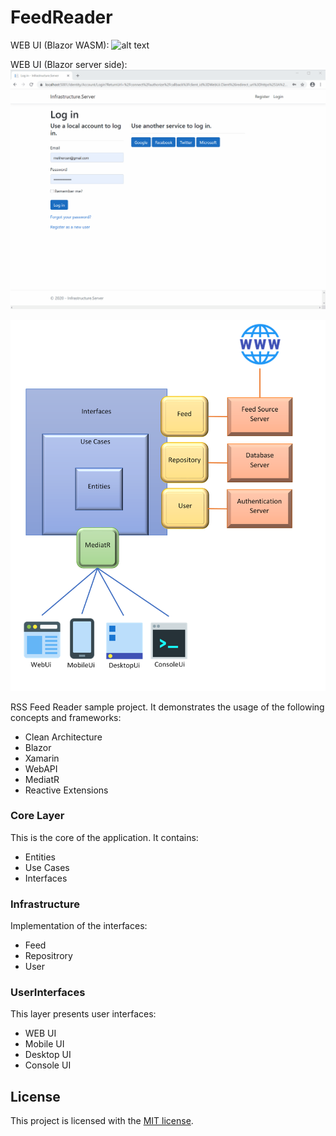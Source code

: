 # FeedReader
WEB UI (Blazor WASM): 
![alt text](https://github.com/melihercan/FeedReader/blob/master/doc/BlazorWasm.gif)

WEB UI (Blazor server side): 
![alt text](https://github.com/melihercan/FeedReader/blob/master/doc/BlazorServerSide.gif)



![alt text](https://github.com/melihercan/FeedReader/blob/master/doc/FeedReader.png)


RSS Feed Reader sample project. It demonstrates the usage of the following concepts and frameworks:
- Clean Architecture
- Blazor
- Xamarin
- WebAPI
- MediatR
- Reactive Extensions

### Core Layer

This is the core of the application. It contains:
- Entities
- Use Cases
- Interfaces


### Infrastructure

Implementation of the interfaces:
- Feed
- Repositrory
- User

### UserInterfaces

This layer presents user interfaces:
- WEB UI
- Mobile UI
- Desktop UI
- Console UI

## License

This project is licensed with the [MIT license](LICENSE).
